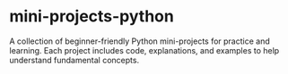 # mini-projects-python
A collection of beginner-friendly Python mini-projects for practice and learning. Each project includes code, explanations, and examples to help understand fundamental concepts.
